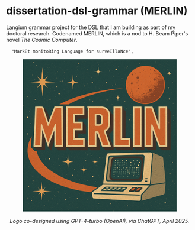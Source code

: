 # dissertation-dsl-grammar (MERLIN)

Langium grammar project for the DSL that I am building as part of my doctoral research. Codenamed MERLIN, which is a nod to H. Beam Piper's novel *The Cosmic Computer*.

```
  "MarkEt monitoRing Language for surveIllaNce", 
```

<div align="center">
<p>
  <img src="https://raw.githubusercontent.com/echarlesgrasby/dissertation-dsl-grammar/refs/heads/master/assets/merlin.png" width="415" height="412">

  *Logo co-designed using GPT-4-turbo (OpenAI), via ChatGPT, April 2025.*
<p>
</div>
